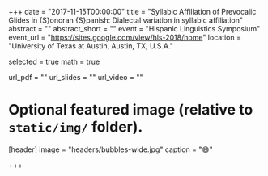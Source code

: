 +++
date = "2017-11-15T00:00:00"
title = "Syllabic Affiliation of Prevocalic Glides in {S}onoran {S}panish: Dialectal variation in syllabic affiliation"
abstract = ""
abstract_short = ""
event = "Hispanic Linguistics Symposium"
event_url = "https://sites.google.com/view/hls-2018/home"
location = "University of Texas at Austin, Austin, TX, U.S.A."

selected = true
math = true

url_pdf = ""
url_slides = ""
url_video = ""

# Optional featured image (relative to `static/img/` folder).
[header]
image = "headers/bubbles-wide.jpg"
caption = ":smile:"

+++

